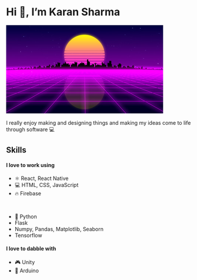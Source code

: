 #  Hi 👋, I’m Karan Sharma
![image](sunset_drive.jpg)

I really enjoy making and designing things and making my ideas come to life through software 💻  

## Skills
#### I love to work using
- ⚛ React, React Native
- 💻 HTML, CSS, JavaScript
- 🔥 Firebase
<br />

- 🐍 Python
- Flask
- Numpy, Pandas, Matplotlib, Seaborn
- Tensorflow

#### I love to dabble with
- 🎮 Unity
- 🔌 Arduino



